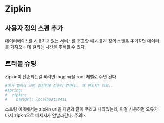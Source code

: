 # Zipkin





## 사용자 정의 스팬 추가

데이터베이스를 사용하고 있는 서비스를 호출할 때 사용자 정의 스팬을 추가하면 데이터를 가져오는 데 걸리는 시간을 추적할 수 있다. 

## 트러블 슈팅

Zipkin이 전송되는걸 하려면 logging을 root 레벨로 주면 된다.



```yaml
#이거 밑에꺼 쓰면 집킨한테 전송이 안된다.. 왜 안되지? 아오..
#spring:
#  zipkin:
#    baseUrl: localhost:9411
```



스프링 예제에서는 zipkin url을 다음과 같이 주라고 나와있는데, 이걸 사용하면 오류가 나서 zipkin으로 메세지가 안날라간다. 주의!~ 